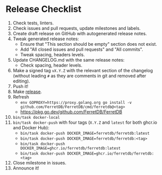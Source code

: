 # Release Checklist

1. Check tests, linters.
2. Check issues and pull requests, update milestones and labels.
3. Create draft release on GitHub with autogenerated release notes.
4. Tweak generated release notes:
   * Ensure that "This section should be empty" section does not exist.
   * Add "All closed issues and pull requests" and "All commits".
   * Tweak spacing, headers levels.
5. Update CHANGELOG.md with the same release notes:
   * Check spacing, header levels.
6. Make a signed tag `vX.Y.Z` with the relevant section of the changelog (without leading `#` as they are comments in git and removed after editing).
7. Push it!
8. Make [release](https://github.com/FerretDB/FerretDB/releases).
9. Refresh
   * `env GOPROXY=https://proxy.golang.org go install -v github.com/FerretDB/FerretDB/cmd/ferretdb@<tag>`
   * <https://pkg.go.dev/github.com/FerretDB/FerretDB>
10. `bin/task docker-local`
11. `bin/task docker-push` with four tags (`X.Y.Z` and `latest` for both ghcr.io and Docker Hub):
    * `bin/task docker-push DOCKER_IMAGE=ferretdb/ferretdb:latest`
    * `bin/task docker-push DOCKER_IMAGE=ferretdb/ferretdb:<tag>`
    * `bin/task docker-push DOCKER_IMAGE=ghcr.io/ferretdb/ferretdb:latest`
    * `bin/task docker-push DOCKER_IMAGE=ghcr.io/ferretdb/ferretdb:<tag>`
12. Close milestone in issues.
13. Announce it!

